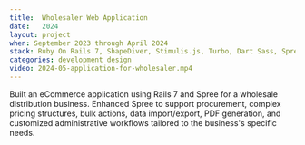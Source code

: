 ```yaml
---
title:  Wholesaler Web Application
date:   2024
layout: project
when: September 2023 through April 2024
stack: Ruby On Rails 7, ShapeDiver, Stimulis.js, Turbo, Dart Sass, Spree, PostgreSQL
categories: development design
video: 2024-05-application-for-wholesaler.mp4
---
```


Built an eCommerce application using Rails 7 and Spree for a wholesale distribution business. Enhanced Spree to support procurement, complex pricing structures, bulk actions, data import/export, PDF generation, and customized administrative workflows tailored to the business's specific needs.



